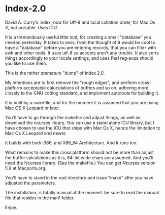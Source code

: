 Index-2.0
=========

David A. Curry's index, now for Utf-8 and local collation order, for Mac Os X, but portable. Uses ICU.

It is a tremendously useful little tool, for creating a small "database" you needed yesterday.
It takes to secs, from the thought of it would be cool to have a "database" before you are entering
records, that you can filter with awk and other tools. It uses utf-8 so accents aren't any trouble.
It also sorts things accordingly to your locale settings, and uses Perl reg-exps should you like to
use them.

This is the rather premature "dump" of Index 2.0. 

My intentions are to first remove the "rough edges", and perform cross-platform acceptable caluculations
of buffers and so on, adhering more closely to the GNU coding standard, and implement autotools for 
building it.

It is built by a makefile, and for the moment it is assumed that you are using Mac OS X Leopard or
later.

You'll have to go through the makefile and adjust things, as well as download the ncurses library.
You can use a stand alone ICU library, but I have chosen to use the ICU that ships with Mac Os X,
hence the limitation to Mac Os X Leopard and newer.

It builds with both i386, and X86_64 Architecture. And it runs too.

What remains to make this cross platform should not be more than adjust the buffer calculations
as it is, 64-bit wide chars are assumed. And you'll need the Ncurses library. (See the makefile.)
You can get Ncurses version 5.9 at Macports.org.

You'll have to stand in the root directory and issue "make" after you have adjusted the parameters.

The installation, is totally manual at the moment. be sure to read the manual file that resides in the 
man1 folder.

Enjoy.

